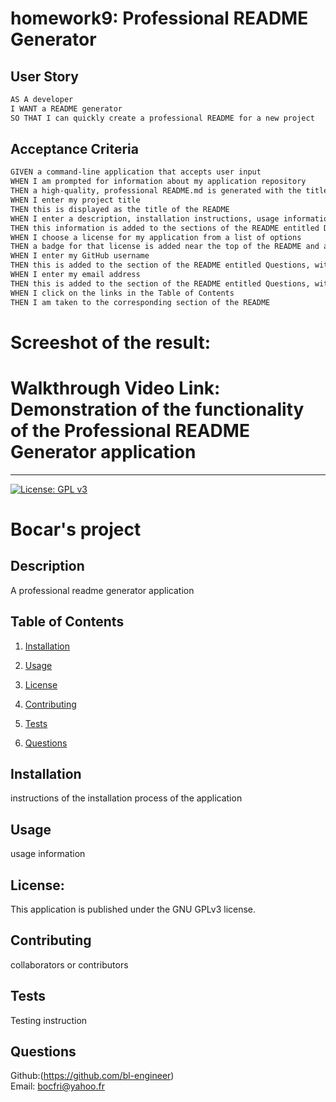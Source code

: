 # homework9: Professional README Generator

## User Story

```md
AS A developer
I WANT a README generator
SO THAT I can quickly create a professional README for a new project
```

## Acceptance Criteria

```md
GIVEN a command-line application that accepts user input
WHEN I am prompted for information about my application repository
THEN a high-quality, professional README.md is generated with the title of my project and sections entitled Description, Table of Contents, Installation, Usage, License, Contributing, Tests, and Questions
WHEN I enter my project title
THEN this is displayed as the title of the README
WHEN I enter a description, installation instructions, usage information, contribution guidelines, and test instructions
THEN this information is added to the sections of the README entitled Description, Installation, Usage, Contributing, and Tests
WHEN I choose a license for my application from a list of options
THEN a badge for that license is added near the top of the README and a notice is added to the section of the README entitled License that explains which license the application is covered under
WHEN I enter my GitHub username
THEN this is added to the section of the README entitled Questions, with a link to my GitHub profile
WHEN I enter my email address
THEN this is added to the section of the README entitled Questions, with instructions on how to reach me with additional questions
WHEN I click on the links in the Table of Contents
THEN I am taken to the corresponding section of the README
```
# Screeshot of the result:


# Walkthrough Video Link: Demonstration of the functionality of the Professional README Generator application

---

[![License: GPL v3](https://img.shields.io/badge/License-GPLv3-blue.svg)](https://www.gnu.org/licenses/gpl-3.0)
 # Bocar's project
## Description
A professional readme generator application
## Table of Contents
1. [Installation](#installation)
2. [Usage](#usage)

3. [License](#license)
4. [Contributing](#contributing)
5. [Tests](#tests)
6. [Questions](#questions)
## Installation 
instructions of the installation process of the application
## Usage
usage information
## License:
This application is published under the GNU GPLv3 license.
## Contributing
collaborators or contributors
## Tests
Testing instruction
## Questions
Github:(https://github.com/bl-engineer)  
Email: bocfri@yahoo.fr